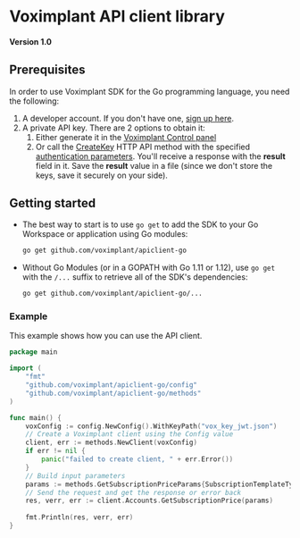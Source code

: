 # Voximplant API client library
#### Version 1.0

## Prerequisites

In order to use Voximplant SDK for the Go programming language, you need the following:
1. A developer account. If you don't have one, [sign up here](https://voximplant.com/sign-up/).
2. A private API key. There are 2 options to obtain it:
	1. Either generate it in the [Voximplant Control panel](https://manage.voximplant.com/settings/service_accounts)
	1. Or call the [CreateKey](https://voximplant.com/docs/references/httpapi/managing_role_system#createkey) HTTP API method with the specified [authentication parameters](https://voximplant.com/docs/references/httpapi/auth_parameters). You'll receive a response with the __result__ field in it. Save the __result__ value in a file (since we don't store the keys, save it securely on your side).


## Getting started

* The best way to start is to use `go get` to add the SDK to your Go Workspace or application using Go modules:

	```sh
	go get github.com/voximplant/apiclient-go
	```

* Without Go Modules (or in a GOPATH with Go 1.11 or 1.12), use `go get` with the `/...` suffix to retrieve all of the SDK's dependencies:

	```sh
	go get github.com/voximplant/apiclient-go/...
	```

### Example

This example shows how you can use the API client.

```go
package main

import (
	"fmt"
	"github.com/voximplant/apiclient-go/config"
	"github.com/voximplant/apiclient-go/methods"
)

func main() {
	voxConfig := config.NewConfig().WithKeyPath("vox_key_jwt.json")
	// Create a Voximplant client using the Config value
	client, err := methods.NewClient(voxConfig)
	if err != nil {
		panic("failed to create client, " + err.Error())
	}
	// Build input parameters
	params := methods.GetSubscriptionPriceParams{SubscriptionTemplateType:"SIP_REGISTRATION"}
	// Send the request and get the response or error back
	res, verr, err := client.Accounts.GetSubscriptionPrice(params)
	
	fmt.Println(res, verr, err)
}
```
